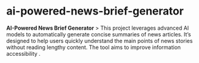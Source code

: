# ai-powered-news-brief-generator
 **AI-Powered News Brief Generator**   > This project leverages advanced AI models to automatically generate concise summaries of news articles. It’s designed to help users quickly understand the main points of news stories without reading lengthy content. The tool aims to improve information accessibility .
